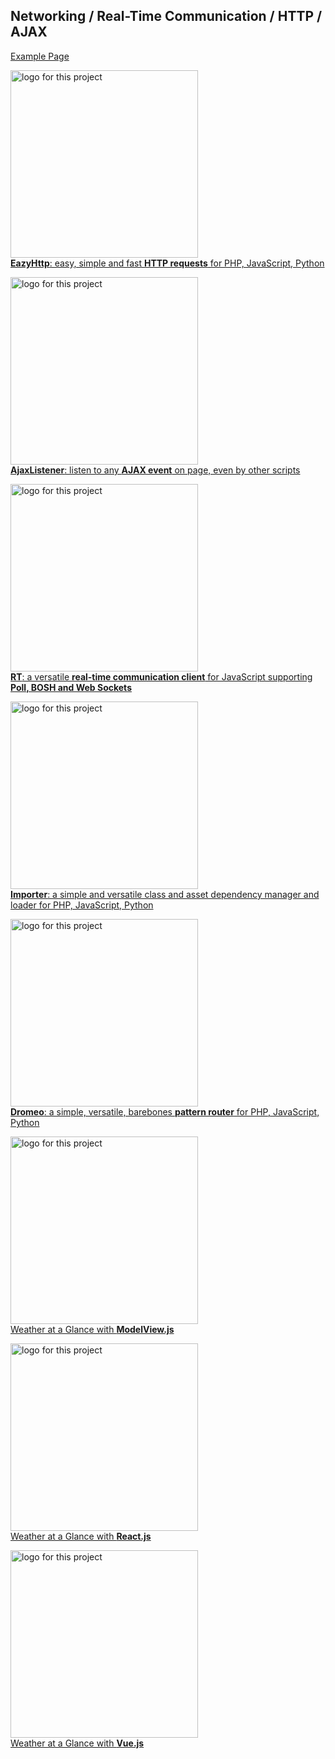 
<h2 id="mycat_networking">Networking / Real-Time Communication / HTTP / AJAX</h2> 

[Example Page](https://foo123.github.io/examples/#controller_page_networking)  
 

<p>
    <a href="https://github.com/foo123/EazyHttp"><img alt="logo for this project" src="https://foo123.github.io/thumbs/eazyhttp.jpg" width="300"></a>
    <br>  
    <a href="https://github.com/foo123/EazyHttp"><b>EazyHttp</b>: easy, simple and fast <b>HTTP requests</b> for PHP, JavaScript, Python</a>
</p>

<p>
    <a href="https://github.com/foo123/AjaxListener.js"><img alt="logo for this project" src="https://foo123.github.io/thumbs/ajaxlistener.jpg" width="300"></a>
    <br>  
    <a href="https://github.com/foo123/AjaxListener.js"><b>AjaxListener</b>: listen to any <b>AJAX event</b> on page, even by other scripts</a>
</p>

<p>
    <a href="https://github.com/foo123/RT"><img alt="logo for this project" src="https://foo123.github.io/thumbs/rt.jpg" width="300"></a>
    <br>  
    <a href="https://github.com/foo123/RT"><b>RT</b>: a versatile <b>real-time communication client</b> for JavaScript supporting <b>Poll, BOSH and Web Sockets</b></a>
</p>

<p>
    <a href="https://github.com/foo123/Importer"><img alt="logo for this project" src="https://foo123.github.io/thumbs/importer.jpg" width="300"></a>
    <br>  
    <a href="https://github.com/foo123/Importer"><b>Importer</b>: a simple and versatile class and asset dependency manager and loader for PHP, JavaScript, Python</a>
</p>

<p>
    <a href="https://github.com/foo123/Dromeo"><img alt="logo for this project" src="https://foo123.github.io/thumbs/dromeo2.jpg" width="300"></a>
    <br>  
    <a href="https://github.com/foo123/Dromeo"><b>Dromeo</b>: a simple, versatile, barebones <b>pattern router</b> for PHP, JavaScript, Python</a>
</p>

<p>
    <a href="https://foo123.github.io/examples/weather-modelview/"><img alt="logo for this project" src="https://foo123.github.io/thumbs/weather-modelview.png" width="300"></a>
    <br>  
    <a href="https://foo123.github.io/examples/weather-modelview/">Weather at a Glance with <b>ModelView.js</b></a>
</p>

<p>
    <a href="https://foo123.github.io/examples/weather-react/"><img alt="logo for this project" src="https://foo123.github.io/thumbs/weather-react.png" width="300"></a>
    <br>  
    <a href="https://foo123.github.io/examples/weather-react/">Weather at a Glance with <b>React.js</b></a>
</p>

<p>
    <a href="https://foo123.github.io/examples/weather-vue/"><img alt="logo for this project" src="https://foo123.github.io/thumbs/weather-vue.png" width="300"></a>
    <br>  
    <a href="https://foo123.github.io/examples/weather-vue/">Weather at a Glance with <b>Vue.js</b></a>
</p>

